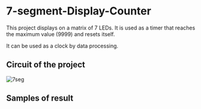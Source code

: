 # 7-segment-Display-Counter

This project displays on a matrix of 7 LEDs. It is used as a timer that reaches the maximum value (9999) and resets itself.

It can be used as a clock by data processing.

## Circuit of the project


![7seg](https://user-images.githubusercontent.com/125584777/219883806-3d583245-3f4e-461a-b9e0-210613b1297f.jpg)


## Samples of result


